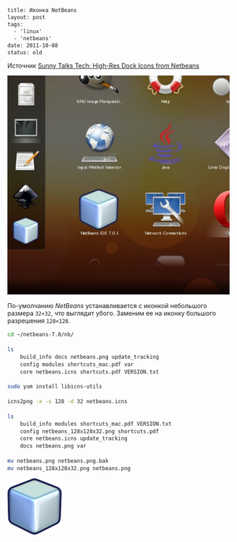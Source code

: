 ```
title: Иконка NetBeans
layout: post
tags:
  - 'linux'
  - 'netbeans'
date: 2011-10-08
status: old
```

Источник [Sunny Talks Tech: High-Res Dock Icons from Netbeans](http://sunnytalkstech.blogspot.com/2010/01/high-res-dock-icons-from-netbeans.html)

![](/images/netbeans-icon/netbeans-icon__preview.jpg)

По-умолчанию *NetBeans* устанавливается с иконкой небольшого размера `32×32`, что выглядит убого. Заменим ее на иконку большого разрешения `128×128`.

```bash
cd ~/netbeans-7.0/nb/

ls
    build_info docs netbeans.png update_tracking
    config modules shortcuts_mac.pdf var
    core netbeans.icns shortcuts.pdf VERSION.txt

sudo yum install libicns-utils

icns2png -x -s 128 -d 32 netbeans.icns

ls
    build_info modules shortcuts_mac.pdf VERSION.txt
    config netbeans_128x128x32.png shortcuts.pdf
    core netbeans.icns update_tracking
    docs netbeans.png var

mv netbeans.png netbeans.png.bak
mv netbeans_128x128x32.png netbeans.png
```

![](/images/netbeans-icon/netbeans.png)
